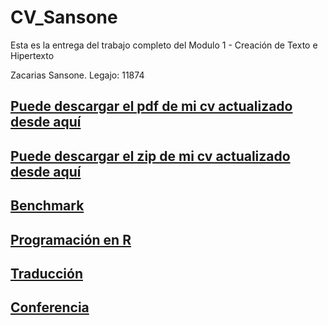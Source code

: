 # CV_Sansone

Esta es la entrega del trabajo completo del Modulo 1 - Creación de Texto e Hipertexto

<p>

Zacarias Sansone. Legajo: 11874
<p>

<a href="https://drive.google.com/file/d/1NiMEVbUirbuq1DvJxFZGPLRTPwDefhAx/view?usp=sharing" target="blank">
      <h2>Puede descargar el pdf de mi cv actualizado desde aquí</h2>
    </a>
<a href="https://drive.google.com/file/d/1umSQFdryN4gZ7yfYjb1d7-yx61D5AIoI/view?usp=sharing" target="blank">
      <h2>Puede descargar el zip de mi cv actualizado desde aquí</h2>
    </a>

<a href="https://drive.google.com/file/d/1gZayZreckpmXCQdYTaNzng4cUBcM2pSd/view?usp=sharing" target="blank">
      <h2>Benchmark</h2>
    </a>
      
<a href="https://drive.google.com/file/d/1DIH2i5SQZ-U0YMGPRe0cYs8H6hYF6uoQ/view?usp=sharing" target="blank">
      <h2>Programación en R</h2>
    </a>
      
<a href="https://drive.google.com/file/d/1OnD7nOmgWWLSHxkdEMDfES5iHByk8H1_/view?usp=sharingg" target="blank">
      <h2>Traducción</h2>
    </a>
<a href="https://drive.google.com/file/d/1BzA1S9dBP9PhbXexNRFs-F0yRFSj6E2X/view?usp=sharing" target="blank">
      <h2>Conferencia</h2>
    </a>
